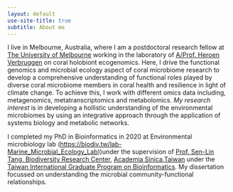 ```yaml
---
layout: default
use-site-title: true
subtitle: About me
---
```



I live in Melbourne, Australia, where I am a postdoctoral research fellow at [The University of Melbourne](https://www.unimelb.edu.au) working in the laboratory of [A/Prof. Heroen Verbruggen](https://hverbruggen.github.io//) on coral holobiont ecogenomics. Here, I drive the functional genomics and microbial ecology aspect of coral microbiome research to develop a comprehensive understanding of functional roles played by diverse coral microbiome members in coral health and resilience in light of climate change. To achieve this, I work with different omics data including, metagenomics, metatranscriptomics and metabolomics. *My research interest* is in developing a hollistic understanding of the environmental microbiomes by using an integrative approach through the application of systems biology and metabolic networks.  


I completed my PhD in Bioinformatics in 2020 at Environmental microbiology lab (https://biodiv.tw/lab-Marine_Microbial_Ecology_Lab))under the supervision of [Prof. Sen-Lin Tang, Biodiversity Research Center](https://sltang.biodiv.tw), [Academia Sinica,Taiwan](https://www.sinica.edu.tw/en) under the [Taiwan International Graduate Program on Bioinformatics](https://idv.sinica.edu.tw/tigpbio/index.html). My dissertation focussed on understanding the microbial community-functional relationships.